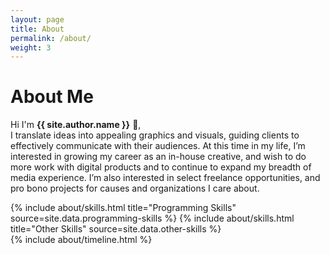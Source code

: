 ```yaml
---
layout: page
title: About
permalink: /about/
weight: 3
---
```


# **About Me**

Hi I'm **{{ site.author.name }}** :wave:,<br>
I translate ideas into appealing graphics and visuals, guiding clients to effectively communicate with their audiences.
At this time in my life, I’m interested in growing my career as an in-house creative, and wish to do more work with digital products and to continue to expand my breadth of media experience. I’m also interested in select freelance opportunities, and pro bono projects for causes and organizations I care about. 

<div class="row">
{% include about/skills.html title="Programming Skills" source=site.data.programming-skills %}
{% include about/skills.html title="Other Skills" source=site.data.other-skills %}
</div>

<div class="row">
{% include about/timeline.html %}
</div>
